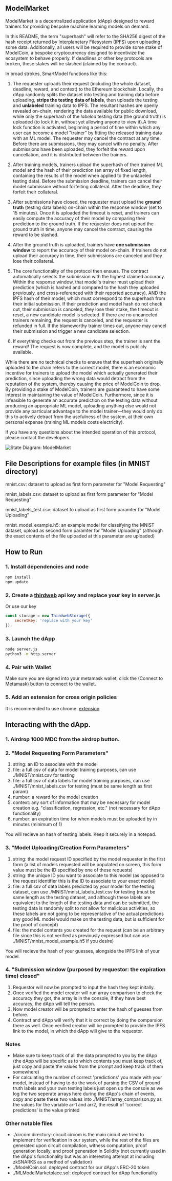 ## ModelMarket

ModelMarket is a decentralized application (dApp) designed to reward trainers for providing bespoke machine learning models on demand.

In this README, the term "superhash" will refer to the SHA256 digest of the hash receipt returned by Interplanetary Filesystem ([IPFS](https://www.ipfs.tech/)) upon uploading some data. Additionally, all users will be required to provide some stake of ModelCoin, a bespoke cryptocurrency designed to incentivize the ecosystem to behave properly. If deadlines or other key protocols are broken, these stakes will be slashed (claimed by the contract).

In broad strokes, SmartModel functions like this:

1) The requester uploads their request (including the whole dataset, deadline, reward, and context) to the Ethereum blockchain. Locally, the dApp randomly splits the dataset into testing and training data before uploading, **strips the testing data of labels**, then uploads the testing and **unlabeled** training data to IPFS. The resultant hashes are openly revealed on-chain, rendering the data available for public download, while only the superhash of the _labeled_ testing data (the ground truth) is uploaded (to lock it in, without yet allowing anyone to view it).A time lock function is activated, beginning a period of time within which any user can become a model "trainer" by fitting the released training data with an ML model. The requester may cancel the contract at any time. Before there are submissions, they may cancel with no penalty. After submissions have been uploaded, they forfeit the reward upon cancellation, and it is distributed between the trainers.

2) After training models, trainers upload the superhash of their trained ML model and the hash of their prediction (an array of fixed length, containing the results of the model when applied to the unlabeled testing data). Before the submission deadline, trainers can cancel their model submission without forfeiting collateral. After the deadline, they forfeit their collateral.

3) After submissions have closed, the requester must upload the **ground truth** (testing data labels) on-chain within the response window (set to 15 minutes). Once it is uploaded the timeout is reset, and trainers can easily compute the accuracy of their model by comparing their prediction to the ground truth. If the requester does not upload the ground truth in time, anyone may cancel the contract, causing the reward to be slashed.
		
4) After the ground truth is uploaded, trainers have **one submission window** to report the accuracy of their model on-chain. If trainers do not upload their accuracy in time, their submissions are canceled and they lose their collateral.

5) The core functionality of the protocol then ensues. The contract automatically selects the submission with the highest claimed accuracy. Within the response window, that model's trainer must upload their prediction (which is hashed and compared to the hash they uploaded previously, and cross-referenced with their reported accuracy), AND the IPFS hash of their model, which must correspond to the superhash from their initial submission. If their prediction and model hash do not check out, their submission is canceled, they lose their stake, the timeout is reset, a new candidate model is selected. If there are no uncanceled trainers remaining, the request is canceled, and the requester is refunded in full. If the blameworthy trainer times out, anyone may cancel their submission and trigger a new candidate selection.

6) If everything checks out from the previous step, the trainer is sent the reward! The request is now complete, and the model is publicly available.

While there are no technical checks to ensure that the superhash originally uploaded to the chain refers to the correct model, there is an economic incentive for trainers to upload the model which actually generated their prediction, since uploading the wrong data would detract from the reputation of the system, thereby causing the price of ModelCoin to drop. By providing a stake of ModelCoin, trainers are guaranteed to have some interest in maintaining the value of ModelCoin. Furthermore, since it is infeasible to generate an accurate prediction on the testing data without producing an appropriate ML model, uploading anything else would not provide any particular advantage to the model trainer—they would only do this to actively detract from the usefulness of the system, at their own personal expense (training ML models costs electricity).

If you have any questions about the intended operation of this protocol, please contact the developers.

![State Diagram: ModelMarket](https://github.com/SmartModelContract/ModelMarket/blob/main/Flowchart.png?raw=true)

## File Descriptions for example files (in MNIST directory)
mnist.csv: dataset to upload as first form parameter for "Model Requesting"

mnist_labels.csv: dataset to upload as first form parameter for "Model Requesting"

mnist_labels_test.csv: dataset to upload as first form paramter for "Model Uploading"

mnist_model_example.h5: an example model for classifying the MNIST dataset, upload as second form paramter for "Model Uploading" (although the exact contents of the file uploaded at this parameter are uploaded)

## How to Run

### 1. Install dependencies and node
```bash
npm install
npm update
```
### 2. Create a [thirdweb](https://thirdweb.com/) api key and replace your key in server.js
Or use our key
```javascript
const storage = new ThirdwebStorage({
    secretKey: 'replace with your key'
});
```

### 3. Launch the dApp
```bash
node server.js
python3 -m http.server
```

### 4. Pair with Wallet
Make sure you are signed into your metamask wallet, click the (Connect to Metamask) button to connect to the wallet.

### 5. Add an extension for cross origin policies
It is recommended to use chrome. [extension](https://chromewebstore.google.com/detail/allow-cors-access-control/lhobafahddgcelffkeicbaginigeejlf?pli=1)

## Interacting with the dApp.
### 1. Airdrop 1000 MDC from the airdrop button.

### 2. "Model Requesting Form Parameters"

1) string: an ID to associate with the model
2) file: a full csv of data for model training purposes, can use ./MNIST/mnist.csv for testing
3) file: a full csv of data labels for model training purposes, can use ./MNIST/mnist_labels.csv for testing (must be same length as first param)
4) number: a reward for the model creation
5) context: any sort of information that may be necessary for model creation e.g. "classification, regression, etc." (not necessary for dApp functionality)
6) number: an expiration time for when models must be uploaded by in minutes (minimum of 1)

You will recieve an hash of testing labels. Keep it securely in a notepad.

### 3. "Model Uploading/Creation Form Parameters"

1) string: the model request ID specified by the model requester in the first form (a list of models requested will be populated on screen, this form value must be the ID specified by one of these requests)
2) string: the unique ID you want to associate to this model (as opposed to the request identifier this is the ID to associate to your exact model)
3) file: a full csv of data labels predicted by your model for the testing dataset, can use ./MNIST/mnist_labels_test.csv for testing (must be same length as the testing dataset, and although these labels are equivalent to the length of the testing data and can be submitted, the testing data is randomly split to not allow for malicious activities, so these labels are not going to be representative of the actual predictions any good ML model would make on the testing data, but is sufficient for the proof of concept)
4) file: the model contents you created for the request (can be an arbitrary file since this is not verified as previously expressed but can use ./MNIST/mnist_model_example.h5 if you desire)

You will recieve the hash of your guesses, alongside the IPFS link of your model.

### 4. "Submission window (purposed by requestor: the expiration time) closed"
1. Requestor will now be prompted to input the hash they kept initally.
2. Once verified the model creator will run array comparison to check the accuracy they got, the array is in the console, if they have best accuracy, the dApp will tell the person.
3. Now model creator will be prompted to enter the hash of guesses from before.
4. Contract and dApp will verify that it is correct by doing the comparsion there as well. Once verified creator will be prompted to provide the IPFS link to the model, in which the dApp will give to the requestor.


### Notes

- Make sure to keep track of all the data prompted to you by the dApp (the dApp will be specific as to which contents you must keep track of, just copy and paste the values from the prompt and keep track of them somewhere)
- For calculating the number of correct 'predictions' you made with your model, instead of having to do the work of parsing the CSV of ground truth labels and your own testing labels just open up the console as we log the two seperate arrays here during the dApp's chain of events, copy and paste these two values into ./MNIST/array_comparison.py as the values for the variable arr1 and arr2, the result of 'correct predictions' is the value printed 

### Other notable files

- ./circom directory: circuit.circom is the main circuit we tried to implement for verification in our system, while the rest of the files are generated upon circuit compilation, witness computation, proof generation locally, and proof generation in Solidity (not currently used in the dApp's functionality but was an interesting attempt at including zkSNARKS as a method of validation)
- ./ModelCoin.sol: deployed contract for our dApp's ERC-20 token
- ./MLModelMarketplace.sol: deployed contract for dApp functionality



